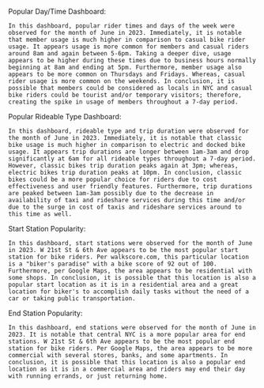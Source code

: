 Popular Day/Time Dashboard:

    In this dashboard, popular rider times and days of the week were observed for the month of June in 2023. Immediately, it is notable that member usage is much higher in comparison to casual bike rider usage. It appears usage is more common for members and casual riders around 8am and again between 5-6pm. Taking a deeper dive, usage appears to be higher during these times due to business hours normally beginning at 8am and ending at 5pm. Furthermore, member usage also appears to be more common on Thursdays and Fridays. Whereas, casual rider usage is more common on the weekends. In conclusion, it is possible that members could be considered as locals in NYC and casual bike riders could be tourist and/or temporary visitors; therefore, creating the spike in usage of members throughout a 7-day period.

    
Popular Rideable Type Dashboard:

    In this dashboard, rideable type and trip duration were observed for the month of June in 2023. Immediately, it is notable that classic bike usage is much higher in comparison to electric and docked bike usage. It appears trip durations are longer between 1am-3am and drop significantly at 6am for all rideable types throughout a 7-day period. However, classic bikes trip duration peaks again at 3pm; whereas, electric bikes trip duration peaks at 10pm. In conclusion, classic bikes could be a more popular choice for riders due to cost effectiveness and user friendly features. Furthermore, trip durations are peaked between 1am-3am possibly due to the decrease in availability of taxi and rideshare services during this time and/or due to the surge in cost of taxis and rideshare services around to this time as well. 

    
Start Station Popularity:

    In this dashboard, start stations were observed for the month of June in 2023. W 21st St & 6th Ave appears to be the most popular start station for bike riders. Per walkscore.com, this particular location is a "biker's paradise" with a bike score of 92 out of 100. Furthermore, per Google Maps, the area appears to be residential with some shops. In conclusion, it is possible that this location is also a popular start location as it is in a residential area and a great location for biker's to accomplish daily tasks without the need of a car or taking public transportation.


End Station Popularity:

    In this dashboard, end stations were observed for the month of June in 2023. It is notable that central NYC is a more popular area for end stations. W 21st St & 6th Ave appears to be the most popular end station for bike riders. Per Google Maps, the area appears to be more commercial with several stores, banks, and some apartments. In conclusion, it is possible that this location is also a popular end location as it is in a commercial area and riders may end their day with running errands, or just returning home.
